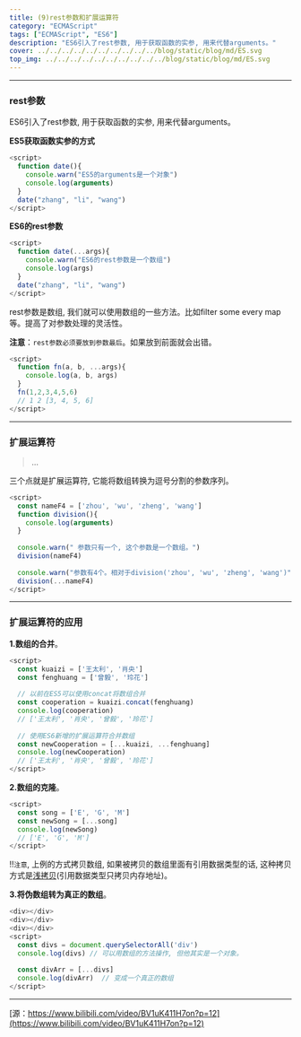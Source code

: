 ```yaml
---
title: (9)rest参数和扩展运算符
category: "ECMAScript"
tags: ["ECMAScript", "ES6"]
description: "ES6引入了rest参数, 用于获取函数的实参, 用来代替arguments。"
cover: ../../../../../../../../../../blog/static/blog/md/ES.svg
top_img: ../../../../../../../../../../blog/static/blog/md/ES.svg
---
```


***

### rest参数

ES6引入了rest参数, 用于获取函数的实参, 用来代替arguments。

**ES5获取函数实参的方式**


```js es
<script>
  function date(){
    console.warn("ES5的arguments是一个对象")
    console.log(arguments)
  }
  date("zhang", "li", "wang")
</script>
```


**ES6的rest参数**


```js es
<script>
  function date(...args){
    console.warn("ES6的rest参数是一个数组")
    console.log(args)
  }
  date("zhang", "li", "wang")
</script>
```


rest参数是数组, 我们就可以使用数组的一些方法。比如filter some every map等。提高了对参数处理的灵活性。

**注意**：`rest参数必须要放到参数最后`。如果放到前面就会出错。


```js es
<script>
  function fn(a, b, ...args){
    console.log(a, b, args)
  }
  fn(1,2,3,4,5,6)
  // 1 2 [3, 4, 5, 6]
</script>
```


***

### 扩展运算符

> ...

三个点就是扩展运算符, 它能将数组转换为逗号分割的参数序列。


```js es
<script>
  const nameF4 = ['zhou', 'wu', 'zheng', 'wang']
  function division(){
    console.log(arguments)
  }
  
  console.warn(" 参数只有一个, 这个参数是一个数组。")
  division(nameF4)
  
  console.warn("参数有4个。相对于division('zhou', 'wu', 'zheng', 'wang')")
  division(...nameF4)
</script>
```


***

### 扩展运算符的应用

**1.数组的合并**。


```js es
<script>
  const kuaizi = ['王太利', '肖央']
  const fenghuang = ['曾毅', '玲花']
  
  // 以前在ES5可以使用concat将数组合并
  const cooperation = kuaizi.concat(fenghuang)
  console.log(cooperation)
  // ['王太利', '肖央', '曾毅', '玲花']
  
  // 使用ES6新增的扩展运算符合并数组
  const newCooperation = [...kuaizi, ...fenghuang]
  console.log(newCooperation)
  // ['王太利', '肖央', '曾毅', '玲花']
</script>
```


**2.数组的克隆**。


```js es
<script>
  const song = ['E', 'G', 'M']
  const newSong = [...song]
  console.log(newSong)
  // ['E', 'G', 'M']
</script>
```


!!`注意`, 上例的方式拷贝数组, 如果被拷贝的数组里面有引用数据类型的话, 这种拷贝方式是[浅拷贝](https://blog.csdn.net/zhang_cherry/article/details/120121145)(引用数据类型只拷贝内存地址)。


**3.将伪数组转为真正的数组**。


```js es
<div></div>
<div></div>
<div></div>
<script>
  const divs = document.querySelectorAll('div')
  console.log(divs) // 可以用数组的方法操作, 但他其实是一个对象。
  
  const divArr = [...divs]
  console.log(divArr)  // 变成一个真正的数组
</script>
```


***

[源：https://www.bilibili.com/video/BV1uK411H7on?p=12](https://www.bilibili.com/video/BV1uK411H7on?p=12)